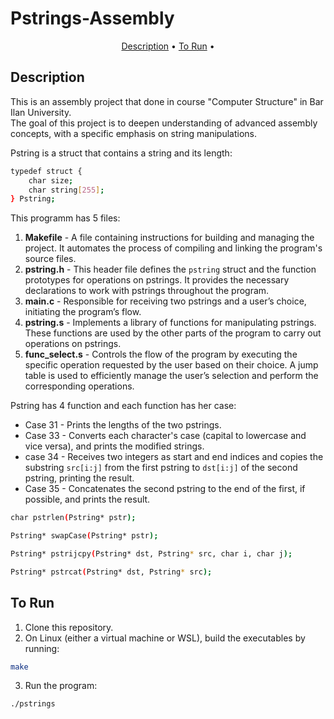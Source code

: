 # Pstrings-Assembly

<p align="center">
  <a href="#description">Description</a> •
  <a href="#to-run">To Run</a> •
</p>

## Description
This is an assembly project that done in course "Computer Structure" in Bar Ilan University.  
The goal of this project is to deepen understanding of advanced assembly concepts, with a specific emphasis on string manipulations.
  
Pstring is a struct that contains a string and its length:
```bash
typedef struct {
    char size;
    char string[255];
} Pstring;
```
This programm has 5 files:  
1. **Makefile** - A file containing instructions for building and managing the project. It automates the process of compiling and linking the program's source files.
2. **pstring.h** - This header file defines the `pstring` struct and the function prototypes for operations on pstrings. It provides the necessary declarations to work with pstrings throughout the program.
3. **main.c** - Responsible for receiving two pstrings and a user’s choice, initiating the program’s flow.
4. **pstring.s** - Implements a library of functions for manipulating pstrings. These functions are used by the other parts of the program to carry out operations on pstrings.
5. **func_select.s** -  Controls the flow of the program by executing the specific operation requested by the user based on their choice. A jump table is used to efficiently manage the user’s selection and perform the corresponding operations.  

Pstring has 4 function and each function has her case:  
* Case 31 - Prints the lengths of the two pstrings.
* Case 33 - Converts each character's case (capital to lowercase and vice versa), and prints the modified strings.
* case 34 - Receives two integers as start and end indices and copies the substring `src[i:j]` from the first pstring to `dst[i:j]` of the second pstring, printing the result.
* Case 35 - Concatenates the second pstring to the end of the first, if possible, and prints the result.

```bash
char pstrlen(Pstring* pstr);

Pstring* swapCase(Pstring* pstr);

Pstring* pstrijcpy(Pstring* dst, Pstring* src, char i, char j);

Pstring* pstrcat(Pstring* dst, Pstring* src);
```

## To Run
1. Clone this repository.
2. On Linux (either a virtual machine or WSL), build the executables by running:
```bash
make
```
3. Run the program:
```bash
./pstrings
```